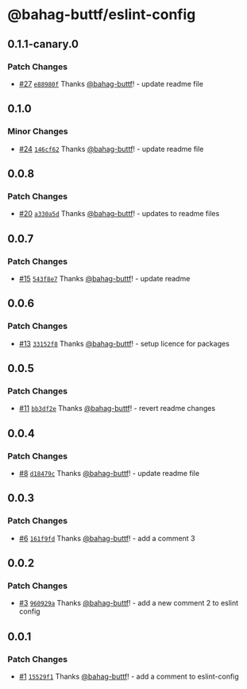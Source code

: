 # @bahag-buttf/eslint-config

## 0.1.1-canary.0

### Patch Changes

- [#27](https://github.com/bahag-buttf/bahag-design-system/pull/27) [`e88980f`](https://github.com/bahag-buttf/bahag-design-system/commit/e88980fdd0b9e4ef5c17f524cef774caf2f148d3) Thanks [@bahag-buttf](https://github.com/bahag-buttf)! - update readme file

## 0.1.0

### Minor Changes

- [#24](https://github.com/bahag-buttf/bahag-design-system/pull/24) [`146cf62`](https://github.com/bahag-buttf/bahag-design-system/commit/146cf62f9328c3d85f576d1b4ceaadfbeef32dbd) Thanks [@bahag-buttf](https://github.com/bahag-buttf)! - update readme file

## 0.0.8

### Patch Changes

- [#20](https://github.com/bahag-buttf/bahag-design-system/pull/20) [`a330a5d`](https://github.com/bahag-buttf/bahag-design-system/commit/a330a5dd26abba662d931eb7b53f997f617da0dc) Thanks [@bahag-buttf](https://github.com/bahag-buttf)! - updates to readme files

## 0.0.7

### Patch Changes

- [#15](https://github.com/bahag-buttf/bahag-design-system/pull/15) [`543f8e7`](https://github.com/bahag-buttf/bahag-design-system/commit/543f8e7ab8d04a715bfd198a0eb9b7f091b48bd3) Thanks [@bahag-buttf](https://github.com/bahag-buttf)! - update readme

## 0.0.6

### Patch Changes

- [#13](https://github.com/bahag-buttf/bahag-design-system/pull/13) [`33152f8`](https://github.com/bahag-buttf/bahag-design-system/commit/33152f8af0db81d38f35df333c9451922c5936d1) Thanks [@bahag-buttf](https://github.com/bahag-buttf)! - setup licence for packages

## 0.0.5

### Patch Changes

- [#11](https://github.com/bahag-buttf/bahag-design-system/pull/11) [`bb3df2e`](https://github.com/bahag-buttf/bahag-design-system/commit/bb3df2eef348a629649ce99a6655e3a3d96ac237) Thanks [@bahag-buttf](https://github.com/bahag-buttf)! - revert readme changes

## 0.0.4

### Patch Changes

- [#8](https://github.com/bahag-buttf/bahag-design-system/pull/8) [`d18479c`](https://github.com/bahag-buttf/bahag-design-system/commit/d18479c38afb498a411f2200be46f2d816757079) Thanks [@bahag-buttf](https://github.com/bahag-buttf)! - update readme file

## 0.0.3

### Patch Changes

- [#6](https://github.com/bahag-buttf/bahag-design-system/pull/6) [`161f9fd`](https://github.com/bahag-buttf/bahag-design-system/commit/161f9fd2c6b92ec5e2ae50945715eea8a4871c15) Thanks [@bahag-buttf](https://github.com/bahag-buttf)! - add a comment 3

## 0.0.2

### Patch Changes

- [#3](https://github.com/bahag-buttf/bahag-design-system/pull/3) [`960929a`](https://github.com/bahag-buttf/bahag-design-system/commit/960929a33d5c58f68768a875053d50f7e87d5855) Thanks [@bahag-buttf](https://github.com/bahag-buttf)! - add a new comment 2 to eslint config

## 0.0.1

### Patch Changes

- [#1](https://github.com/bahag-buttf/bahag-design-system/pull/1) [`15529f1`](https://github.com/bahag-buttf/bahag-design-system/commit/15529f1fb17ed7f2a7a3f9d92aaad12de23e58f1) Thanks [@bahag-buttf](https://github.com/bahag-buttf)! - add a comment to eslint-config
